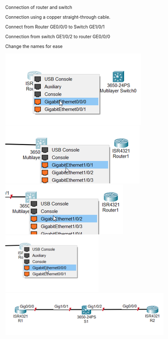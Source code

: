 Connection of router and switch

Connection using a copper straight-through cable.

Connect from Router GE0/0/0 to Switch GE1/0/1


Connection from switch GE1/0/2 to router GE0/0/0
 

Change the names for ease


![unnamed_6b65a6a48b8148f6b38a088ca65ed389](unnamed_6b65a6a48b8148f6b38a088ca65ed389.png)
![unnamed_4737819096da4dacb2ff5d2a386ecbe0](unnamed_4737819096da4dacb2ff5d2a386ecbe0.png)
![unnamed_c241330b01a9471f9e8a774bcf36d58b](unnamed_c241330b01a9471f9e8a774bcf36d58b.png)
![unnamed_6c307511b2b9437aa8df6ec4ce4a2bbd](unnamed_6c307511b2b9437aa8df6ec4ce4a2bbd.png)
![unnamed_371ecd7b27cd413087229389571aa876](unnamed_371ecd7b27cd413087229389571aa876.png)
